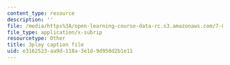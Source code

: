 ```yaml
---
content_type: resource
description: ''
file: /media/https%3A/open-learning-course-data-rc.s3.amazonaws.com/7-016-introductory-biology-fall-2018/e3162523aa9d118a3e1d9d950d2b1e11_8jLy33vbtYM.srt
file_type: application/x-subrip
resourcetype: Other
title: 3play caption file
uid: e3162523-aa9d-118a-3e1d-9d950d2b1e11
---
```


